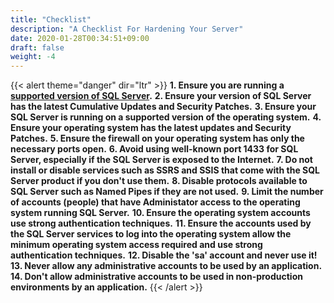 ```yaml
---
title: "Checklist"
description: "A Checklist For Hardening Your Server"
date: 2020-01-28T00:34:51+09:00
draft: false
weight: -4
---
```


{{< alert theme="danger" dir="ltr" >}}
**1. Ensure you are running a [supported version of SQL Server](/configuration/version/).**
**2. Ensure your version of SQL Server has the latest Cumulative Updates and Security Patches.**
**3. Ensure your SQL Server is running on a supported version of the operating system.**
**4. Ensure your operating system has the latest updates and Security Patches.**
**5. Ensure the firewall on your operating system has only the necessary ports open.**
**6. Avoid using well-known port 1433 for SQL Server, especially if the SQL Server is exposed to the Internet.**
**7. Do not install or disable services such as SSRS and SSIS that come with the SQL Server product if you don't use them.**
**8. Disable protocols available to SQL Server such as Named Pipes if they are not used.**
**9. Limit the number of accounts (people) that have Administator access to the operating system running SQL Server.**
**10. Ensure the operating system accounts use strong authentication techniques.**
**11. Ensure the accounts used by the SQL Server services to log into the operating system allow the minimum operating system access required and use strong authentication techniques.**
**12. Disable the 'sa' account and never use it!**
**13. Never allow any administrative accounts to be used by an application.**
**14. Don't allow administrative accounts to be used in non-production environments by an application.**
{{< /alert >}}
